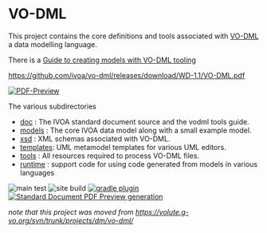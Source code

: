 VO-DML
======

This project contains the core definitions and tools associated with
[VO-DML](https://www.ivoa.net/documents/VODML/index.html) a data modelling
language.

There is a [Guide to creating models with VO-DML tooling](https://ivoa.github.io/vo-dml/)

https://github.com/ivoa/vo-dml/releases/download/WD-1.1/VO-DML.pdf

[![PDF-Preview](https://img.shields.io/badge/VODML_WD_1.1-PDF-blue)](../../releases/download/WD-1.1/VO-DML.pdf)

The various subdirectories

* [doc](./doc)      : The IVOA standard document source and the vodml tools guide.
* [models](./models)   : The core IVOA data model along with a small example model.
* [xsd](./xsd)      : XML schemas associated with VO-DML.
* [templates](./templates): UML metamodel templates for various UML editors.
* [tools](./tools)    : All resources required to process VO-DML files. 
* [runtime](./runtime) : support code for using code generated from models in various languages



![main test](https://github.com/ivoa/vo-dml/actions/workflows/test.yml/badge.svg)
![site build](https://github.com/ivoa/vo-dml/actions/workflows/site.yml/badge.svg)
[![gradle plugin](https://img.shields.io/gradle-plugin-portal/v/net.ivoa.vo-dml.vodmltools?label=gradle%20plugin)](https://plugins.gradle.org/plugin/net.ivoa.vo-dml.vodmltools)
[![Standard Document PDF Preview generation](https://github.com/ivoa/vo-dml/actions/workflows/std.yml/badge.svg)](https://github.com/ivoa/vo-dml/actions/workflows/std.yml)

_note that this project was moved from https://volute.g-vo.org/svn/trunk/projects/dm/vo-dml/_
